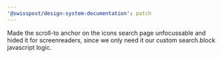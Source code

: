 ```yaml
---
'@swisspost/design-system-documentation': patch
---
```


Made the scroll-to anchor on the icons search page unfocussable and hided it for screenreaders, since we only need it our custom search.block javascript logic.
